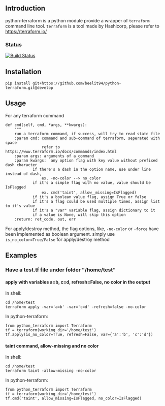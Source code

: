## Introduction

python-terraform is a python module provide a wrapper of `terraform` command line tool. 
`terraform` is a tool made by Hashicorp, please refer to https://terraform.io/

### Status
[![Build Status](https://travis-ci.org/beelit94/python-terraform.svg?branch=develop)](https://travis-ci.org/beelit94/python-terraform)

## Installation
    pip install git+https://github.com/beelit94/python-terraform.git@develop

## Usage
For any terraform command

    def cmd(self, cmd, *args, **kwargs):
        """
        run a terraform command, if success, will try to read state file
        :param cmd: command and sub-command of terraform, seperated with space
                    refer to https://www.terraform.io/docs/commands/index.html
        :param args: arguments of a command
        :param kwargs:  any option flag with key value without prefixed dash character
                if there's a dash in the option name, use under line instead of dash,
                    ex. -no-color --> no_color
                if it's a simple flag with no value, value should be IsFlagged
                    ex. cmd('taint', allow＿missing=IsFlagged)
                if it's a boolean value flag, assign True or false
                if it's a flag could be used multiple times, assign list to it's value
                if it's a "var" variable flag, assign dictionary to it
                if a value is None, will skip this option
        :return: ret_code, out, err

For apply/destroy method, the flag options, like, `-no-color` or `-force`
have been implemented as boolean argument. simply use `is_no_color=True/False` for
apply/destroy method


## Examples
### Have a test.tf file under folder "/home/test"
#### apply with variables a=b, c=d, refresh=False, no color in the output
In shell:

    cd /home/test
    terraform apply -var='a=b' -var='c=d' -refresh=false -no-color
    
In python-terraform:

    from python_terraform import Terraform
    tf = terraform(working_dir='/home/test')
    tf.apply(is_no_color=True, refresh=False, var={'a':'b', 'c':'d'})
#### taint command, allow-missing and no color
In shell:

    cd /home/test
    terraform taint -allow-missing -no-color
    
In python-terraform:
    
    from python_terraform import Terraform
    tf = terraform(working_dir='/home/test')
    tf.cmd('taint', allow_missing=IsFlagged, no_color=IsFlagged)
    

    
    